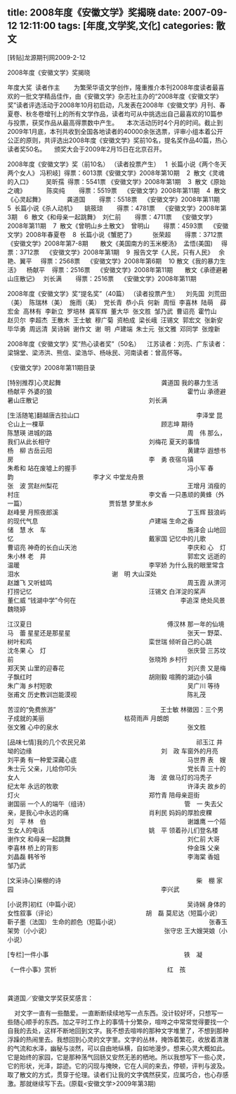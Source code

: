 title: 2008年度《安徽文学》奖揭晓
date: 2007-09-12 12:11:00
tags: [年度,文学奖,文化]
categories: 散文
---
 <p>[转贴]龙源期刊网2009-2-12</p> 
 <p>2008年度《安徽文学》奖揭晓</p> 
 <p>年度大奖&nbsp; 读者作主&nbsp; &nbsp; &nbsp;&nbsp;&nbsp; 为繁荣华语文学创作，隆重推介本刊2008年度读者最喜欢的一批文学精品佳作，由《安徽文学》杂志社主办的“2008年度《安徽文学》奖”读者评选活动于2008年10月初启动，凡发表在2008年《安徽文学》月刊、春夏卷、秋冬卷增刊上的所有文学作品，读者均可从中挑选出自己最喜欢的10篇参与投票，获奖作品从最高得票数中产生。 &nbsp;&nbsp;&nbsp; 本次活动历时4个月的时间。截止到2009年1月底，本刊共收到全国各地读者的40000余张选票，评审小组本着公开公正的原则，共评选出2008年度《安徽文学》奖前10名，提名奖作品40篇，热心读者奖50名。 &nbsp;&nbsp;&nbsp; 颁奖大会于2009年2月15日在北京召开。</p> 
<!-- more --><p> 2008年度《安徽文学》奖（前10名） （读者投票产生）&nbsp;&nbsp; 1&nbsp; 长篇小说《两个冬天两个女人》 冯积岐]&nbsp; 得票：6013票《安徽文学》2008年第10期 &nbsp;&nbsp; 2&nbsp; 散文《灵魂的入口》&nbsp;&nbsp;&nbsp;&nbsp;&nbsp;&nbsp;&nbsp; 吴昕孺&nbsp; 得票：5541票 《安徽文学》2008年第1期 &nbsp;&nbsp; 3&nbsp; 散文《原始之魂》&nbsp;&nbsp;&nbsp;&nbsp;&nbsp;&nbsp;&nbsp;&nbsp;&nbsp;&nbsp;&nbsp; 陈奕纯&nbsp;&nbsp;&nbsp;&nbsp;&nbsp;&nbsp;&nbsp; 得票：5519票&nbsp;&nbsp;&nbsp; 《安徽文学》2008年第11期 &nbsp;&nbsp; 4&nbsp; 散文《心灵起舞》&nbsp;&nbsp;&nbsp;&nbsp;&nbsp;&nbsp;&nbsp;&nbsp;&nbsp;&nbsp;&nbsp;&nbsp; 龚道国&nbsp;&nbsp;&nbsp;&nbsp;&nbsp;&nbsp;&nbsp; 得票：5518票&nbsp;&nbsp;&nbsp; 《安徽文学》2008年第11期 &nbsp;&nbsp; 5&nbsp; 长篇小说《杀人动机》&nbsp;&nbsp;&nbsp;&nbsp; 姚筱琼&nbsp;&nbsp;&nbsp;&nbsp;&nbsp;&nbsp;&nbsp; 得票：4781票&nbsp;&nbsp;&nbsp; 《安徽文学》2008年第3期 &nbsp;&nbsp; 6&nbsp; 散文《和母亲一起跳舞》&nbsp; 刘仁前&nbsp;&nbsp;&nbsp;&nbsp;&nbsp;&nbsp;&nbsp; 得票：4711票&nbsp;&nbsp;&nbsp; 《安徽文学》2008年第11期 &nbsp;&nbsp; 7&nbsp; 散文《曾明山乡土散文》&nbsp; 曾明山&nbsp;&nbsp;&nbsp;&nbsp;&nbsp;&nbsp;&nbsp; 得票：4593票&nbsp;&nbsp;&nbsp; 《安徽文学》2008年春夏卷 &nbsp;&nbsp; 8&nbsp; 长篇小说《蟹肥了》&nbsp;&nbsp;&nbsp;&nbsp;&nbsp;&nbsp;&nbsp;&nbsp;&nbsp; 张荣超&nbsp;&nbsp;&nbsp;&nbsp;&nbsp;&nbsp;&nbsp; 得票：3712票&nbsp;&nbsp;&nbsp; 《安徽文学》2008年第7-8期 &nbsp;&nbsp;&nbsp;&nbsp;&nbsp; 散文《美国南方的玉米梗汤》&nbsp; 孟悟(美国)&nbsp;&nbsp;&nbsp;&nbsp; 得票：3712票&nbsp;&nbsp;&nbsp; 《安徽文学》2008年第1期 &nbsp;&nbsp; 9&nbsp; 报告文学《人民，只有人民》&nbsp;&nbsp; 余艳、翼平&nbsp;&nbsp;&nbsp;&nbsp; 得票：2568票&nbsp;&nbsp;&nbsp; 《安徽文学》2008年第6期 &nbsp;&nbsp; 10 散文《我的暴力生活》&nbsp;&nbsp;&nbsp; 杨献平&nbsp;&nbsp;&nbsp; 得票：2516票&nbsp;&nbsp;&nbsp; 《安徽文学》2008年第11期 &nbsp;&nbsp;&nbsp;&nbsp;&nbsp; 散文《承德避暑山庄散记》&nbsp;&nbsp; 刘长满&nbsp;&nbsp;&nbsp;&nbsp;&nbsp;&nbsp;&nbsp; 得票：2516票&nbsp;&nbsp;&nbsp; 《安徽文学》2008年第11期</p> 
 <p> 2008年度《安徽文学》奖“提名奖”（40篇） （读者投票产生） &nbsp;&nbsp; 刘先国&nbsp; 刘荒田（美）&nbsp; 陈瑞林（美）&nbsp; 施雨（美）&nbsp; 党长青&nbsp; 恭小兵&nbsp; 何新&nbsp; 周恒&nbsp; 李喜林&nbsp; 陆萌 &nbsp;&nbsp; 薛宏金&nbsp; 高林有&nbsp; 李新立&nbsp; 罗培林&nbsp; 龚军辉&nbsp; 董大华&nbsp; 张文胜&nbsp; 邹乃武&nbsp; 曹诏亮&nbsp; 霍竹山 &nbsp;&nbsp; 赵贝尔&nbsp; 李超杰&nbsp; 王散木&nbsp; 王士敏&nbsp; 穆广菊&nbsp; 资柏成&nbsp; 梁长峨&nbsp; 汪锡文&nbsp; 郭宏文&nbsp; 张新安 &nbsp;&nbsp; 毕华勇&nbsp; 周远清&nbsp; 吴诗娴&nbsp; 谢作文&nbsp; 谢&nbsp; 明&nbsp; 卢建端&nbsp; 朱士元&nbsp; 张文雅&nbsp; 邓同学&nbsp; 张煌新</p> 
 <p>2008年度《安徽文学》奖“热心读者奖”（50名）&nbsp;&nbsp;&nbsp; 江苏读者：刘亮、广东读者：梁锦堂、梁沛洪、熊信、梁浩华、杨咏民、河南读者：曾高怀等。</p> 
 <p>《安徽文学》2008年第11期目录</p> 
 <p>[特别推荐]心灵起舞　　　　　　　　　&nbsp;&nbsp;&nbsp;&nbsp;&nbsp;&nbsp;&nbsp;&nbsp;&nbsp;&nbsp;&nbsp;&nbsp;&nbsp;&nbsp;&nbsp;&nbsp;&nbsp;&nbsp;&nbsp;&nbsp;&nbsp;&nbsp;&nbsp;&nbsp;&nbsp; 龚道国 我的暴力生活　　　　　　　　　　　　　　　　　　　　杨献平 外婆的狼　　　　　　　　　　　　　　　　　　　　　　霍竹山 承德避暑山庄散记　　　　　　　　　　　　　　　　　　刘长满</p> 
 <p>[生活随笔]翻越唐古拉山口　　　　　　　　　　　　　　　　　　　李泽堂 昆仑山上一棵草　　　　　　　　　　　　　　　　　　　顾志坤 期待　　　　　　　　　　　　　　　　　　　　　　　　陈慧瑛 进城的路　　　　　　　　　　　　　　　　　　　　　　周　伟 那么，我们从此长相守　　　　　　　　　　　　　　　　刘梅花 夏天的事情　　　　　　　　　　　　　　　　　　　　　杨　柳 古岳云阳　　　　　　　　　　　　　　　　　　　　　　黄建华 遐想书房　　　　　　　　　　　　　　　　　　　　　　李　勇 夜宿乌镇　　　　　　　　　　　　　　　　　　　　　　朱希和 站在废墟上的握手　　　　　　　　　　　　　　　　　　冯小军 春　韵&nbsp;&nbsp;&nbsp;&nbsp;&nbsp;&nbsp;&nbsp;&nbsp;&nbsp;&nbsp;&nbsp;&nbsp;&nbsp;&nbsp;&nbsp;&nbsp;&nbsp;&nbsp;&nbsp;&nbsp;&nbsp;&nbsp;&nbsp;&nbsp;&nbsp;&nbsp;&nbsp;&nbsp;&nbsp;&nbsp;&nbsp;&nbsp;&nbsp;&nbsp;&nbsp;&nbsp;&nbsp;&nbsp;&nbsp;&nbsp;&nbsp;&nbsp;&nbsp;&nbsp;&nbsp; 李才义 中堂龙舟景　　　　　　　　　　　　　　　　　　　　　张　波 赏赵州梨花　　　　　　　　　　　　　　　　　　　　　王增月 消瘦的村庄　　　　　　　　　　　　　　　　　　　　　李文香 一只愚顽的黄蜂（外一篇）　　　　　　　　　　　　　　贾哲慧 梦里水乡　　　　　　　　　　　　　　　　　　　　　　赵峰旻 月照夜郎溪　　　　　　　　　　　　　　　　　　　　　丁玉辉 鼓浪屿的现代气息　　　　　　　　　　　　　　　　　　卢建端 生命之香　　　　　　　　　　　　　　　　　　　　　　储　慧 水　车　　　　　　　　　　　　　　　　　　　　　　　施泽会 山地回忆　　　　　　　　　　　　　　　　　　　　　　戴家国 记忆中的儿歌　　　　　　　　　　　　　　　　　　　　曹诏亮 神奇的长白山天池　　　　　　　　　　　　　　　　　　李庆和 心　灯　　　　　　　　　　　　　　　　　　　　　　　朱小林 老　井　　　　　　　　　　　　　　　　　　　　　　　郭宏文 远逝的温暖　　　　　　　　　　　　　　　　　　　　　李罕娇 为什么我的眼里常含泪水　　　　　　　　　　　　　　　谢　明 大山深处　　　　　　　　　　　　　　　　　　　　　　赵雄飞 又听蛙鸣　　　　　　　　　　　　　　　　　　　　　　周玉霞 从淠河打捞记忆　　　　　　　　　　　　　　　　　　　汪锡文 白洋淀的桨声　　　　　　　　　　　　　　　　　　　　董仁威 “钱湖中学”今何在　　　　　　　　　　　　　　　　　李追深 绝处风景　　　　　　　　　　　　　　　　　　　　　　魏晓婷</p> 
 <p>江汉夏日　　　　　　　　　　　　　　　　　　　　　　傅汉林 那一年的仙境　　　　　　　　　　　　　　　　　　　　马　蕾 星星还是那星星　　　　　　　　　　　　　　　　　　　张天一 野菜、树叶和鸡　　　　　　　　　　　　　　　　　　　栾世瑞 倾听自己的心跳　　　　　　　　　　　　　　　　　　　沈冬果 心　灯　　　　　　　　　　　　　　　　　　　　　　　张庆营 三苏坟前　　　　　　　　　　　　　　　　　　　　　　张晓玲 乡村行　　　　　　　　　　　　　　　　　　　　　　　郑天笑 山里的迎春花　　　　　　　　　　　　　　　　　　　　刘兴贵 又是梅子飘红时　　　　　　　　　　　　　　　　　　　胡刚毅 喧腾的湖边小镇　　　　　　　　　　　　　　　　　　　朱广海 乡村短歌　　　　　　　　　　　　　　　　　　　　　　吴广川 等待　　　　　　　　　　　　　　　　　　　　　　　　张甫文 历史教训岂能漠视　　　　　　　　　　　　　　　　　　陈礼茂</p> 
 <p>苦涩的“免费旅游”　　　　　　　　　　　　　　　　　王士敏 林徽因：三个男子成就的美丽　　　　　　　　　　　　　枯荷雨声 月朗朗　　　　　　　　　　　　　　　　　　　　　　　张文雅 心中的泉水　　　　　　　　　　　　　　　　　　　　　张文胜</p> 
 <p>[品味七情]我的几个农民兄弟　　　　　　　　　　　　　　　　　　祁玉江 井坳的边缘　　　　　　　　　　　　　　　　　　　　　刘　政 车窗外的月亮　　　　　　　　　　　　　　　　　　　　刘平勇 有一种爱深藏心底　　　　　　　　　　　　　　　　　　马世界 表　嫂　　　　　　　　　　　　　　　　　　　　　　　朱士元 父亲，儿给你叩头　　　　　　　　　　　　　　　　　　党长青 三十的女人　　　　　　　　　　　　　　　　　　　　　海　波 做马灯的冯秃子　　　　　　　　　　　　　　　　　　　纪太年 永远的牧歌　　　　　　　　　　　　　　　　　　　　　许泽夫 故乡的灯火　　　　　　　　　　　　　　　　　　　　　郑竹青 陪母亲逛街　　　　　　　　　　　　　　　　　　　　　谢国丽 一个人的端午（组诗）　　　　　　　　　　　　　　　　管　一 失去父亲，是我心中永远的痛　　　　　　　　　　　　　肖利民 妈妈的厚脸皮粿　　　　　　　　　　　　　　　　　　　刘　平 林　伯　　　　　　　　　　　　　　　　　　　　　　　谢雄鹰 一个陌生女人的电话　　　　　　　　　　　　　　　　　姚　平 领着孙儿们登名楼　　　　　　　　　　　　　　　　　　谢作文 和母亲一起跳舞　　　　　　　　　　　　　　　　　　　刘仁前 大哥　　　　　　　　　　　　　　　　　　　　　　　　李喜林 桥上的背影　　　　　　　　　　　　　　　　　　　　　仲金珠 父亲　　　　　　　　　　　　　　　　　　　　　　　　刘晶磊 韩爷爷　　　　　　　　　　　　　　　　　　　　　　　李海棠 香姐　　　　　　　　　　　　　　　　　　　　　　　　邹乃武</p> 
 <p>[文采诗心]柴棚的诗　　　　　　　　　　　　　　　　　　　　　　柴　棚 家园　　　　　　　　　　　　　　　　　　　　　　　　李兴武</p> 
 <p>[小说界]初红（中篇小说）　　　　　　　　　　　　　　　　　　吴诗娴 身体的女性叙事（评论）　　　　　　　　　　　　　　　胡　磊 莫尼达（短篇小说）　　　　　　　　　　　　　　　　　靳子墨（法国） 生命的颜色（短篇小说）　　　　　　　　　　　　　　　张春玉 架势（小小说）　　　　　　　　　　　　　　　　　　　张守忠 王大嫂哭娘（小小说）</p> 
 <p>[专栏]一件小事　　　　　　　　　　　　　　　　　　　　　　铁　凝</p> 
 <p>《一件小事》赏析　　　　　　　　　　　　　　　　　　红　孩</p> 
 <p> &nbsp;</p> 
 <p>龚道国／安徽文学奖获奖感言：</p> 
 <p>&nbsp;&nbsp;&nbsp; 对文字一直有一些酷爱。一直断断续续地写一点东西。没计较好坏，只想写一些随心顺手的东西。加之平时工作上的事情十分繁杂，喧哗之中常常觉得要找一个自我的去处，这样不断地回到文字。我不想去喧哗的那种文字堆里了，不想到那种浮躁的热闹里去。我想回到心灵的文字里。文字的丛林，掩饰着繁花，收放着清澈的气流和水泽，幽秘与淡然，可以自由地纵横，自如地漫步。想来心灵大概如此。它是始终的家园，它是那种荡气回肠又安然无恙的栖地。所以我想写下一些心灵，它的形状，光泽，踪迹。它的闪现与掩映，它在人间的来去，停顿，评判与波及。取了散文的方式，贯穿于伦理。读者们让我的文字偶然获奖，应属巧合，也心存感激。那就继续写下去。(原载&lt;安徽文学&gt;2009年第3期)</p> 
